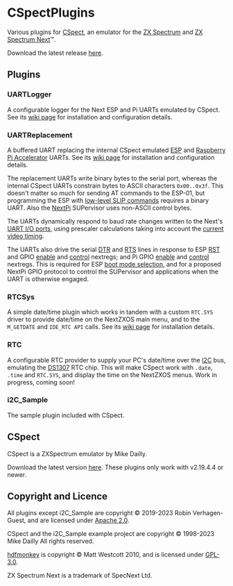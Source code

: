 # CSpectPlugins
Various plugins for [CSpect](http://www.cspect.org/), an emulator for the [ZX Spectrum](https://en.wikipedia.org/wiki/ZX_Spectrum) and [ZX Spectrum Next](https://www.specnext.com/about/)™.

Download the latest release [here](https://github.com/Threetwosevensixseven/CSpectPlugins/releases/latest).

## Plugins
### UARTLogger
A configurable logger for the Next ESP and Pi UARTs emulated by CSpect. See its [wiki page](https://github.com/Threetwosevensixseven/CSpectPlugins/wiki/UART-Logger) for installation and configuration details.

### UARTReplacement
A buffered UART replacing the internal CSpect emulated [ESP](https://wiki.specnext.dev/ESP8266-01) and [Raspberry Pi Accelerator](https://wiki.specnext.dev/Pi:Main_Page) UARTs. See its [wiki page](https://github.com/Threetwosevensixseven/CSpectPlugins/wiki/UART-Replacement) for installation and configuration details.

The replacement UARTs write binary bytes to the serial port, whereas the internal CSpect UARTs constrain bytes to ASCII characters `0x00..0x3f`. This doesn't matter so much for sending AT commands to the ESP-01, but programming the ESP with [low-level SLIP commands](https://github.com/espressif/esptool/wiki/Serial-Protocol) requires a binary UART. Also the [NextPi](https://wiki.specnext.dev/Pi:NextPi) SUPervisor uses non-ASCII control bytes.

The UARTs dynamically respond to baud rate changes written to the Next's [UART I/O ports](https://gitlab.com/SpectrumNext/ZX_Spectrum_Next_FPGA/-/blob/1a711c9af61876f22ffd9512fa8d8544d3f53b16/cores/zxnext/ports.txt#L364), using prescaler calculations taking into account the [current video timing](https://gitlab.com/SpectrumNext/ZX_Spectrum_Next_FPGA/-/blob/dad52d4a91e43850c55bc1e3c76cebfe45d49164/cores/zxnext/nextreg.txt#L232).

The UARTs also drive the serial [DTR](https://en.wikipedia.org/wiki/Data_Terminal_Ready)
and
[RTS](https://en.wikipedia.org/wiki/RS-232#RTS,_CTS,_and_RTR)
lines in response to ESP 
[RST](https://gitlab.com/SpectrumNext/ZX_Spectrum_Next_FPGA/-/blob/dad52d4a91e43850c55bc1e3c76cebfe45d49164/cores/zxnext/nextreg.txt#L48)
and GPIO
[enable](https://gitlab.com/SpectrumNext/ZX_Spectrum_Next_FPGA/-/blob/dad52d4a91e43850c55bc1e3c76cebfe45d49164/cores/zxnext/nextreg.txt#L927)
and
[control](https://gitlab.com/SpectrumNext/ZX_Spectrum_Next_FPGA/-/blob/dad52d4a91e43850c55bc1e3c76cebfe45d49164/cores/zxnext/nextreg.txt#L929)
nextregs; and Pi GPIO
[enable](https://gitlab.com/SpectrumNext/ZX_Spectrum_Next_FPGA/-/blob/dad52d4a91e43850c55bc1e3c76cebfe45d49164/cores/zxnext/nextreg.txt#L887)
and
[control](https://gitlab.com/SpectrumNext/ZX_Spectrum_Next_FPGA/-/blob/dad52d4a91e43850c55bc1e3c76cebfe45d49164/cores/zxnext/nextreg.txt#L882)
nextregs. This is required for ESP
[boot mode selection](https://docs.espressif.com/projects/esptool/en/latest/esp8266/advanced-topics/boot-mode-selection.html),
and for a proposed NextPi GPIO protocol to control the SUPervisor and applications when the UART is otherwise engaged.

### RTCSys
A simple date/time plugin which works in tandem with a custom `RTC.SYS` driver to provide date/time on the NextZXOS main menu, and to the `M_GETDATE` and `IDE_RTC API` calls. See its [wiki page](https://github.com/Threetwosevensixseven/CSpectPlugins/wiki/RTCSys) for installation details.

### RTC
A configurable RTC provider to supply your PC's date/time over the [I2C](https://en.wikipedia.org/wiki/I%C2%B2C) bus, emulating the [DS1307](https://github.com/Threetwosevensixseven/CSpectPlugins/blob/master/RTC/Docs/ds1307-1177772.pdf) RTC chip. This will make CSpect work with `.date`, `.time` and `RTC.SYS`, and display the time on the NextZXOS menus. Work in progress, coming soon!

### i2C_Sample
The sample plugin included with CSpect.

## CSpect
CSpect is a ZXSpectrum emulator by Mike Dailly.

Download the latest version [here](http://www.cspect.org/). These plugins only work with v2.19.4.4 or newer.

## Copyright and Licence
All plugins except i2C_Sample are copyright © 2019-2023 Robin Verhagen-Guest, and are licensed under [Apache 2.0](https://github.com/Threetwosevensixseven/CSpectPlugins/blob/master/LICENSE).

CSpect and the i2C_Sample example project are copyright © 1998-2023 Mike Dailly All rights reserved.

[hdfmonkey](https://github.com/gasman/hdfmonkey) is copyright © Matt Westcott 2010, and is licensed under [GPL-3.0](https://github.com/gasman/hdfmonkey/blob/master/COPYING).

ZX Spectrum Next is a trademark of SpecNext Ltd.
